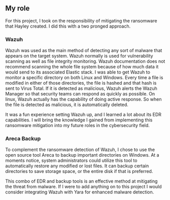 ## My role

For this project, I took on the responsibility of mitigating the ransomware that Hayley created. I did this with a two pronged approach.

### Wazuh
Wazuh was used as the main method of detecting any sort of malware that appears on the target system. Wazuh normally
is used for vulnerability scanning as well as file integrity monitoring. Wazuh documentation does not recommend scanning the 
whole file system because of how much data it would send to its associated Elastic stack. I was able to get Wazuh to monitor 
a specific directory on both Linux and Windows. Every time a file is modified in either of those directories, the file is hashed
and that hash is sent to Virus Total. If it is detected as malicious, Wazuh alerts the Wazuh Manager so that security teams can
respond as quickly as possible. On linux, Wazuh actually has the capability of doing active response. So when the file is detected
as malicious, it is automatically deleted.

It was a fun experience setting Wazuh up, and I learned a lot about its EDR capabilities. I will bring the knowledge I gained from
implementing this ransomware mitigation into my future roles in the cybersecurity field.

### Areca Backup

To complement the ransomware detection of Wazuh, I chose to use the open source tool Areca to backup important directories on Windows.
At a moments notice, system administrators could utilize this tool to automatically restore any modified or lost files. It can backup
certain directories to save storage space, or the entire disk if that is preferred.


This combo of EDR and backup tools is an effective method at mitigating the threat from malware. If I were to add anything
on to this project I would consider integrating Wazuh with Yara for enhanced malware detection.
